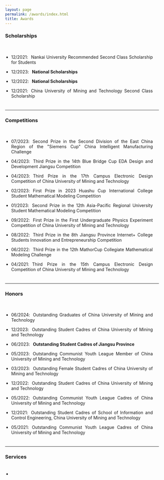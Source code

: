 ```yaml
---
layout: page
permalink: /awards/index.html
title: Awards
---
```


### Scholarships

<style>
p {
  text-align: justify;
}
p.margin{

    margin-bottom: 3px;
}

span.thick {
  font-weight: bold;
}
ul {
  padding: 20px;
}
</style>

<ul>
  <li><div><p class="margin">12/2021<h style="letter-spacing:10px">:</h>Nankai University Recommended Second Class Scholarship for Students</p></div></li>
<li><div><p class="margin">12/2023<h style="letter-spacing:10px">:</h><span class="thick">National Scholarships</span></p></div></li>
<li><div><p class="margin">12/2022<h style="letter-spacing:10px">:</h><span class="thick">National Scholarships</span></p></div></li>
  <li><div><p class="margin">12/2021<h style="letter-spacing:10px">:</h>China University of Mining and Technology Second Class Scholarship</p></div></li>
</ul>



------

### Competitions

<style>
p {
  text-align: justify;
}

p.margin{

    margin-bottom: 3px;
}
ul {
  padding: 20px;
}

</style>

<body>

<ul>
  <li><div>
  <p class="margin">07/2023<h style="letter-spacing:10px">:</h>Second Prize in the Second Division of the East China Region of the "Siemens Cup" China Intelligent Manufacturing Challenge </p></div></li>
  <li><div>
  <p class="margin">04/2023<h style="letter-spacing:10px">:</h>Third Prize in the 14th Blue Bridge Cup EDA Design and Development Jiangsu Competition</p></div></li>
  <li><div>
  <p class="margin">04/2023<h style="letter-spacing:10px">:</h>Third Prize in the 17th Campus Electronic Design Competition of China University of Mining and Technology</p></div></li>
  <li><div>
  <p class="margin">02/2023<h style="letter-spacing:10px">:</h>First Prize in 2023 Huashu Cup International College Student Mathematical Modeling Competition</p></div></li>
  <li><div>
  <p class="margin">01/2023<h style="letter-spacing:10px">:</h>Second Prize in the 12th Asia-Pacific Regional University Student Mathematical Modeling Competition</p></div></li>
  <li><div>
  <p class="margin">09/2022<h style="letter-spacing:10px">:</h>First Prize in the First Undergraduate Physics Experiment Competition of China University of Mining and Technology</p></div></li>
  <li><div>
  <p class="margin">08/2022<h style="letter-spacing:10px">:</h>Third Prize in the 8th Jiangsu Province Internet+ College Students Innovation and Entrepreneurship Competition</p></div></li>
  <li><div>
  <p class="margin">06/2022<h style="letter-spacing:10px">:</h>Third Prize in the 12th MathorCup Collegiate Mathematical Modeling Challenge </p></div></li>
  <li><div>
  <p class="margin">04/2021<h style="letter-spacing:10px">:</h>Third Prize in the 15th Campus Electronic Design Competition of China University of Mining and Technology</p></div></li>
</ul>

</body>

------

### Honors

<style>
p {
  text-align: justify;
}
p.margin{

    margin-bottom: 3px;
}
span.thick {
  font-weight: bold;
}
ul {
  padding: 20px;
}
</style>

<body>

<ul>
<li><div><p class="margin">06/2024<h style="letter-spacing:10px">:</h>Outstanding Graduates of China University of Mining and Technology </p></div></li>
<li><div><p class="margin">12/2023<h style="letter-spacing:10px">:</h>Outstanding Student Cadres of China University of Mining and Technology </p></div></li>
<li><div><p class="margin">06/2023<h style="letter-spacing:10px">:</h><span class="thick">Outstanding Student Cadres of Jiangsu Province </span></p></div></li>
  <li><div>
  <p class="margin">05/2023<h style="letter-spacing:10px">:</h>Outstanding Communist Youth League Member of China University of Mining and Technology</p></div></li>
  <li><div>
  <p class="margin">03/2023<h style="letter-spacing:10px">:</h>Outstanding Female Student Cadres of China University of Mining and Technology</p></div></li>
  <li><div>
  <p class="margin">12/2022<h style="letter-spacing:10px">:</h>Outstanding Student Cadres of China University of Mining and Technology</p></div></li>
  <li><div>
  <p class="margin">05/2022<h style="letter-spacing:10px">:</h>Outstanding Communist Youth League Cadres of China University of Mining and Technology</p></div></li>
  <li><div>
  <p class="margin">12/2021<h style="letter-spacing:10px">:</h>Outstanding Student Cadres of School of Information and Control Engineering, China University of Mining and Technology </p></div></li>
  <li><div>
  <p class="margin">05/2021<h style="letter-spacing:10px">:</h>Outstanding Communist Youth League Cadres of China University of Mining and Technology </p></div></li>
</ul>



</body>

------

### Services

- 

